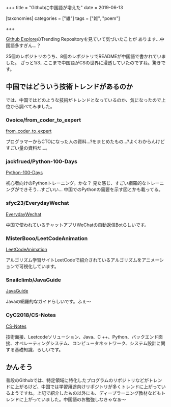 +++
title = "Githubに中国語が増えた"
date = 2019-06-13

[taxonomies]
categories = ["雑"]
tags = ["雑", "poem"]

+++

<a href="https://github.com/explore">Github Explore</a>のTrending Repositoryを見ていて気づいたことが
あります...中国語多すぎん...？
<!-- more -->

25個のレポジトリのうち、8個のレポジトリでREADMEが中国語で書かれていました。
ざっと1/3...ここまで中国語がCSの世界に浸透していたのですね。驚きです。

## 中国ではどういう技術トレンドがあるのか

では、中国ではどのような技術がトレンドとなっているのか、気になったので上位から調べてみました。

### 0voice/from_coder_to_expert 
[from_coder_to_expert](https://github.com/0voice/from_coder_to_expert)

プログラマーからCTOになった人の資料...?をまとめたもの...?よくわからんけどすごい量の資料だ...。

### jackfrued/Python-100-Days
[Python-100-Days](https://github.com/jackfrued/Python-100-Days)

初心者向けのPythonトレーニング。かな？
見た感じ、すごい網羅的なトレーニングができそう...すごいい...
中国でのPythonの需要を示す図とかも載ってる。

###  sfyc23/EverydayWechat 
[EverydayWechat](https://github.com/sfyc23/EverydayWechat)

中国で使われているチャットアプリWeChatの自動返信Botらしいです。

### MisterBooo/LeetCodeAnimation
[LeetCodeAnimation](https://github.com/MisterBooo/LeetCodeAnimation)

アルゴリズム学習サイトLeetCodeで紹介されているアルゴリズムをアニメーションで可視化しています。

### Snailclimb/JavaGuide
[JavaGuide](https://github.com/Snailclimb/JavaGuide)

Javaの網羅的なガイドらしいです。ふぇ〜

### CyC2018/CS-Notes
[CS-Notes](https://github.com/CyC2018/CS-Notes)

技術面接、Leetcodeソリューション、Java、C ++、Python、バックエンド面接、オペレーティングシステム、コンピュータネットワーク、システム設計に関する基礎知識、らしいです。

## かんそう
普段のGithubでは、特定領域に特化したプログラムのリポジトリなどがトレンドに上がるけど、中国では学習用途向けリポジトリが多くトレンドに上がっているようですね。上記で紹介したもの以外にも、ディープラーニング教材などもトレンドに上がっていました。中国語のお勉強しなきゃなぁ〜
